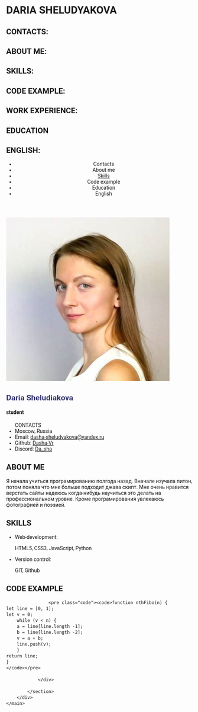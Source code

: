  # DARIA SHELUDYAKOVA
 ## CONTACTS:
 ## ABOUT ME:
 ## SKILLS:
 ## CODE EXAMPLE:
 ## WORK EXPERIENCE:
 ## EDUCATION
 ## ENGLISH:

<!DOCTYPE html>
<html lang="en">

<head>
    <meta charset="UTF-8">
    <meta http-equiv="X-UA-Compatible" content="IE=edge">
    <meta name="viewport" content="width=device-width, initial-scale=1.0">
    <link href="style.css" type="text/css" rel="stylesheet">
    <link href="normalize.css" type="text/css" rel="stylesheet">
    <link rel="icon" href="Smiley.ico">
    <title>CV</title>
    <link rel="preconnect" href="https://fonts.googleapis.com">
    <link rel="preconnect" href="https://fonts.gstatic.com" crossorigin>
    <link href="https://fonts.googleapis.com/css2?family=Roboto:wght@100;400;500;700&display=swap" rel="stylesheet">
</head>

<body>
 <style>
 body{
    font-family: 'Roboto', sans-serif;
}

.header{
    background-color: rgb(123, 123, 148);
    padding: 12px 0 12px;
    
}

.main{
    padding-top: 50px;
}

.container{
    max-width: 1040px;
    margin: 0 auto; 
    
}

.list{
    display: flex;
    justify-content: space-between;
    
}

.menu{
    font-weight: 400;
    color: white;
    font-size: 15px;
    line-height: 15px;
    list-style-type: none;
    padding-inline-start: 0;
}
.menu:hover{
    color: rgb(53, 53, 112);
}

.photo{
    border-radius: 50%;
    max-width: 200px;
}

.photo-name{
    max-width: 800px;
    margin: 0 auto; 
    padding-top: 50px;
    display: flex;
    align-items: center;
    justify-content: space-between;
}

.name-subtitle{
    display: flex;
    flex-direction: column;
}
.name{
    font-weight: 700;
    color: rgb(53, 53, 112);
    }

.subtitle{
    padding-left: 112px;
    font-weight: 400;
    color: rgb(53, 53, 112);
}

.contact{
    font-weight: 400;
    font-size: 12px;
    padding-bottom: 9px;
    color: rgb(53, 53, 112);
    list-style-type: none;
}

.contact-link{
    font-weight: 400;
    font-size: 12px;
    text-decoration: none;
    color: rgb(180, 59, 152);
   
}

.list-title-contacts{
    font-weight: 400;
    font-size: 20px;
    padding-bottom: 17px;
    list-style-type: none;
    color: rgb(180, 59, 152);
}

.contacts-about{
    margin-top: 100px;
    display: flex;
    justify-content: space-between;
}

.about{
    max-width: 500px;
    
}

.text{
    font-weight: 400;
    font-size: 12px;
    padding-bottom: 5px;
    line-height: 1.5;
    color: rgb(53, 53, 112);
    list-style-type: none;
}

.contacts{
    max-width: 400px;
}

.title{
    font-weight: 400;
    font-size: 20px;
    color:  rgb(180, 59, 152);
}

.name-of-skill{
    font-weight: 400;
    font-size: 12px;
    list-style-type: none;
    color: rgb(53, 53, 112);
}

.skill{
    font-weight: 400;
    font-size: 12px;
    list-style-type: none;
    color:  rgb(180, 59, 152)
}

.skills-and-code{
    display: flex;
    justify-content: space-between;
}

.code{
    font-weight: 400;
    font-size: 12px;
    color: rgb(53, 53, 112);
}

.code-ex{
    margin-right: 280px;
}

a{
    text-decoration: none;
    color: white;

}
a:hover{
    color: rgb(53, 53, 112);
}

.main-container{
    display: flex;
    flex-wrap: wrap;
}

.section {
    width: 50%;
    padding-top: 20px;
    padding-bottom: 20px;
  }

.footer{
    background-color: rgb(123, 123, 148);
    padding: 12px 0 12px;
}

.footer-text{
    font-weight: 400;
    font-size: 12px;
    color: white;
}

.github-link{
    padding-left: 20px;
    font-weight: 400;
    font-size: 12px;
    text-decoration: none;
    color: white;
}

.year-link{
    display: flex;
    align-items: center;
}

.logo{
    width: 54px;
    height: 20px;
    display: block;
    
    
}

.footer-container{
    display: flex;
    align-items: center;
    justify-content: space-between;
}

.logo-rs{
    max-height: 20px;

    
}


@media (max-width: 768px) {
.section {
    width: 100%;
}
.main{
    display: flex;
    text-align: center;
    
}
.subtitle{
    padding-right: 112px;
}
}
  
  
  
  
 </style>
    <header class="header">
        <div class="container">
            <nav class="navigation">
                <ul class="list">
                    <li class="menu">Contacts</li>
                    <li class="menu">About me</li>
                    <li class="menu"><a href="#skills">Skills</a></li>
                    <li class="menu">Code example</li>
                    <li class="menu">Education</li>
                    <li class="menu">English</li>
                </ul>
            </nav>
        </div>
    </header>
    <main class="main">
        <div class="container">
            <section class="photo-and-name">
                <div class="photo-name">
                    <img class="photo" src="image.jpg" alt="photo">
                    <div class="name-subtitle">
                        <h1 class="name">Daria Sheludiakova</h1>
                        <h4 class="subtitle">student</h4>
                    </div>
                </div>
            </section>
            <section class="contacts-and-about">
                <div class="contacts-about">
                    <div class="contacts">
                        <ul class="list-of-contacts">
                            <div class="list-title-contacts">CONTACTS</div>
                            <li class="contact">Moscow, Russia</li>
                            <li class="contact">Email: <a class="contact-link"
                                    href="mailto:dasha-sheludyakova@yandex.ru">dasha-sheludyakova@yandex.ru</a></li>
                            <li class="contact">Github: <a class="contact-link"
                                    href="https://github.com/Dasha-Vr">Dasha-Vr</a></li>
                            <li class="contact">Discord: <a class="contact-link"
                                    href="https://discordapp.com/users/896698553064366120/">Da_sha</a></li>
                        </ul>
                    </div>
                    <div class="about">
                        <h2 class="list-title">ABOUT ME</h2>
                        <p class="text"> Я начала учиться програмированию полгода назад. Вначале изучала питон, потом
                            поняла что мне больше подходит джава скипт.
                            Мне очень нравится верстать сайты надеюсь когда-нибудь научиться это делать на
                            профессиональном уровне.
                            Кроме програмирования увлекаюсь фотографией и поэзией.</p>
                    </div>
                </div>
            </section>
            <section class="skills-and-code">
                <div class="skills" id="skills">
                    <h2 class="list-title">SKILLS</h2>
                    <ul class="list-of-skills">
                        <li class="name-of-skill">Web-development: <p class="skill">HTML5, CSS3, JavaScript, Python</p>
                        </li>
                        <li class="name-of-skill">Version control:<p class="skill">GIT, Github</p>
                        </li>
                    </ul>
                </div>
                <div class="code-ex">
                    <h2 class="list-title">CODE EXAMPLE</h2>

                    <pre class="code"><code>function nthFibo(n) {
    let line = [0, 1];
    let v = 0;
        while (v < n) {
        a = line[line.length -1];
        b = line[line.length -2];
        v = a + b;
        line.push(v);
        }
    return line;
    }
    </code></pre>

                </div>

            </section>
        </div>
    </main>

</body>

</html>
